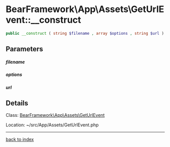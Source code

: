 # BearFramework\App\Assets\GetUrlEvent::__construct

```php
public __construct ( string $filename , array $options , string $url )
```

## Parameters

##### filename

##### options

##### url

## Details

Class: [BearFramework\App\Assets\GetUrlEvent](bearframework.app.assets.geturlevent.class.md)

Location: ~/src/App/Assets/GetUrlEvent.php

---

[back to index](index.md)

